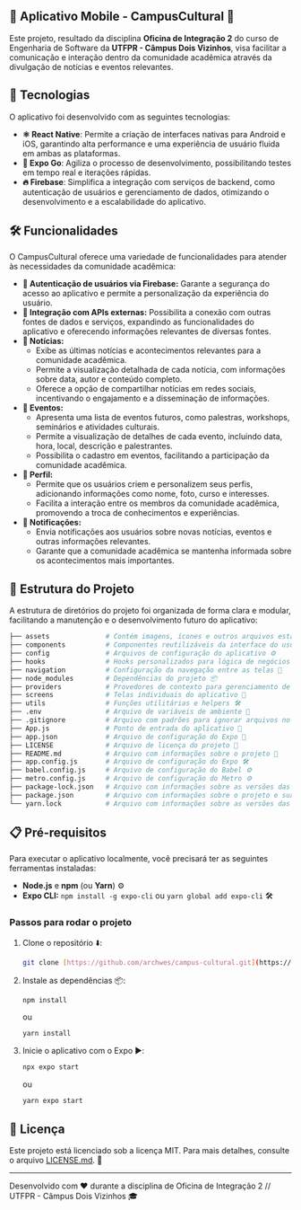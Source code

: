 ## 📱 Aplicativo Mobile - CampusCultural 🎉

Este projeto, resultado da disciplina **Oficina de Integração 2** do curso de Engenharia de Software da **UTFPR - Câmpus Dois Vizinhos**, visa facilitar a comunicação e interação dentro da comunidade acadêmica através da divulgação de notícias e eventos relevantes.

## 🚀 Tecnologias

O aplicativo foi desenvolvido com as seguintes tecnologias:

*   **⚛️ React Native**: Permite a criação de interfaces nativas para Android e iOS, garantindo alta performance e uma experiência de usuário fluida em ambas as plataformas.
*   **🏃 Expo Go**: Agiliza o processo de desenvolvimento, possibilitando testes em tempo real e iterações rápidas.
*   **🔥 Firebase**: Simplifica a integração com serviços de backend, como autenticação de usuários e gerenciamento de dados, otimizando o desenvolvimento e a escalabilidade do aplicativo.

## 🛠️ Funcionalidades

O CampusCultural oferece uma variedade de funcionalidades para atender às necessidades da comunidade acadêmica:

*   **🔑 Autenticação de usuários via Firebase:** Garante a segurança do acesso ao aplicativo e permite a personalização da experiência do usuário.
*   **🔗 Integração com APIs externas:** Possibilita a conexão com outras fontes de dados e serviços, expandindo as funcionalidades do aplicativo e oferecendo informações relevantes de diversas fontes.
*   **📰 Notícias:**
    *   Exibe as últimas notícias e acontecimentos relevantes para a comunidade acadêmica.
    *   Permite a visualização detalhada de cada notícia, com informações sobre data, autor e conteúdo completo.
    *   Oferece a opção de compartilhar notícias em redes sociais, incentivando o engajamento e a disseminação de informações.
*   **📅 Eventos:**
    *   Apresenta uma lista de eventos futuros, como palestras, workshops, seminários e atividades culturais.
    *   Permite a visualização de detalhes de cada evento, incluindo data, hora, local, descrição e palestrantes.
    *   Possibilita o cadastro em eventos, facilitando a participação da comunidade acadêmica.
*   **👤 Perfil:**
    *   Permite que os usuários criem e personalizem seus perfis, adicionando informações como nome, foto, curso e interesses.
    *   Facilita a interação entre os membros da comunidade acadêmica, promovendo a troca de conhecimentos e experiências.
*   **🔔 Notificações:**
    *   Envia notificações aos usuários sobre novas notícias, eventos e outras informações relevantes.
    *   Garante que a comunidade acadêmica se mantenha informada sobre os acontecimentos mais importantes.

## 📂 Estrutura do Projeto

A estrutura de diretórios do projeto foi organizada de forma clara e modular, facilitando a manutenção e o desenvolvimento futuro do aplicativo:

```bash
├── assets              # Contém imagens, ícones e outros arquivos estáticos 🖼️
├── components          # Componentes reutilizáveis da interface do usuário 🧩
├── config              # Arquivos de configuração do aplicativo ⚙️
├── hooks               # Hooks personalizados para lógica de negócios 🪝
├── navigation          # Configuração da navegação entre as telas 🧭
├── node_modules        # Dependências do projeto 📦
├── providers           # Provedores de contexto para gerenciamento de estados ♻️
├── screens             # Telas individuais do aplicativo 📱
├── utils               # Funções utilitárias e helpers 🛠️
├── .env                # Arquivo de variáveis de ambiente 🤫
├── .gitignore          # Arquivo com padrões para ignorar arquivos no Git 🙈
├── App.js              # Ponto de entrada do aplicativo 🚀
├── app.json            # Arquivo de configuração do Expo 📝
├── LICENSE             # Arquivo de licença do projeto 📜
├── README.md           # Arquivo com informações sobre o projeto 📖
├── app.config.js       # Arquivo de configuração do Expo 🛠️
├── babel.config.js     # Arquivo de configuração do Babel ⚙️
├── metro.config.js     # Arquivo de configuração do Metro ⚙️
├── package-lock.json   # Arquivo com informações sobre as versões das dependências 📌
├── package.json        # Arquivo com informações sobre o projeto e suas dependências 📦
└── yarn.lock           # Arquivo com informações sobre as versões das dependências (Yarn) 📌

```

## 📋 Pré-requisitos

Para executar o aplicativo localmente, você precisará ter as seguintes ferramentas instaladas:

*   **Node.js** e **npm** (ou **Yarn**) ⚙️
*   **Expo CLI:** `npm install -g expo-cli` ou `yarn global add expo-cli` 🛠️

### Passos para rodar o projeto

1.  Clone o repositório ⬇️:

    ```bash
    git clone [https://github.com/archwes/campus-cultural.git](https://github.com/archwes/campus-cultural.git)
    ```

2.  Instale as dependências 📦:

    ```bash
    npm install
    ```

    ou

    ```bash
    yarn install
    ```

3.  Inicie o aplicativo com o Expo ▶️:

    ```bash
    npx expo start
    ```

    ou

    ```bash
    yarn expo start
    ```

## 📄 Licença

Este projeto está licenciado sob a licença MIT. Para mais detalhes, consulte o arquivo [LICENSE.md](LICENSE.md). 📜

-----

Desenvolvido com ❤️ durante a disciplina de Oficina de Integração 2 // UTFPR - Câmpus Dois Vizinhos 🎓
